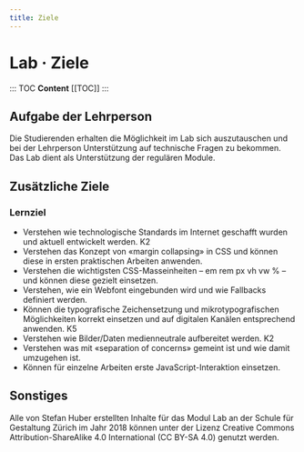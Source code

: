 ```yaml
---
title: Ziele
---
```

# Lab · Ziele

::: TOC
**Content**
[[TOC]]
:::
<div class='header'></div>

## Aufgabe der Lehrperson
Die Studierenden erhalten die Möglichkeit im Lab sich auszutauschen und bei der Lehrperson Unterstützung auf technische Fragen zu bekommen. Das Lab dient als Unterstützung der regulären Module.

## Zusätzliche Ziele
### Lernziel

* Verstehen wie technologische Standards im Internet geschafft wurden und aktuell entwickelt werden. K2
* Verstehen das Konzept von «margin collapsing» in CSS und können diese in ersten praktischen Arbeiten anwenden.
* Verstehen die wichtigsten CSS-Masseinheiten – em rem px vh vw % – und können diese gezielt einsetzen.
* Verstehen, wie ein Webfont eingebunden wird und wie Fallbacks definiert werden.
* Können die typografische Zeichensetzung und mikrotypografischen Möglichkeiten korrekt einsetzen und auf digitalen Kanälen entsprechend anwenden. K5
* Verstehen wie Bilder/Daten medienneutrale aufbereitet werden. K2
* Verstehen was mit «separation of concerns» gemeint ist und wie damit umzugehen ist.
* Können für einzelne Arbeiten erste JavaScript-Interaktion einsetzen.


## Sonstiges
Alle von Stefan Huber erstellten Inhalte für das Modul Lab an der Schule für Gestaltung Zürich im Jahr 2018 können unter der Lizenz Creative Commons Attribution-ShareAlike 4.0 International (CC BY-SA 4.0) genutzt werden.
